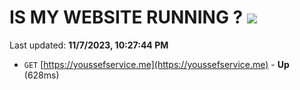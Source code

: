 # IS MY WEBSITE RUNNING ? [![](https://img.shields.io/static/v1?label=Sponsor&message=%E2%9D%A4&logo=GitHub&color=%23fe8e86)](https://github.com/sponsors/<username>)

Last updated: **11/7/2023, 10:27:44 PM**

- `GET` [https://youssefservice.me](https://youssefservice.me) - **Up** (628ms)
